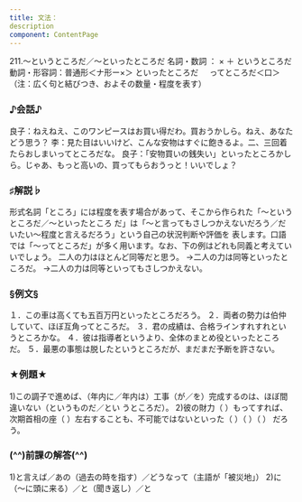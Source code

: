 ```yaml
---
title: 文法：
description
component: ContentPage
---
```



211.～というところだ／～といったところだ
名詞・数詞 ： × ＋ というところだ
動詞・形容詞：普通形＜ナ形ー×＞ といったところだ
    ってところだ＜口＞
（注：広く句と結びつき、およその数量・程度を表す）
### ♪会話♪
良子：ねえねえ、このワンピースはお買い得だわ。買おうかしら。ねえ、あなたどう思う？
李：見た目はいいけど、こんな安物はすぐに飽きるよ。二、三回着たらおしまいってところだな。
良子：「安物買いの銭失い」といったところかしら。じゃあ、もっと高いの、買ってもらおうっと！いいでしょ？
### ♯解説♭
形式名詞「ところ」には程度を表す場合があって、そこから作られた「～というところだ／～といったところ だ」は「～と言ってもさしつかえないだろう／だいたい～程度と言えるだろう」という自己の状況判断や評価を 表します。口語では「～ってところだ」が多く用います。なお、下の例はどれも同義と考えていいでしょう。
二人の力はほとんど同等だと思う。
→二人の力は同等といったところだ。
→二人の力は同等といってもさしつかえない。
### §例文§
１．この車は高くても五百万円といったところだろう。
２．両者の勢力は伯仲していて、ほぼ互角ってところだ。
３．君の成績は、合格ラインすれすれというところかな。
４．彼は指導者というより、全体のまとめ役といったところだ。
５．最悪の事態は脱したというところだが、まだまだ予断を許さない。
### ★例題★
1)この調子で進めば、（年内に／年内は）工事（が／を）完成するのは、ほぼ間違いない（というものだ／とい うところだ）。
2)彼の財力（ ）もってすれば、次期首相の座（ ）左右することも、不可能ではないといった（ ）（ ）（ ）
だろう。
### (^^)前課の解答(^^)
1)と言えば／あの（過去の時を指す）／どうなって（主語が「被災地」）
2)に（～に頭に来る）／と（聞き返し）／と

